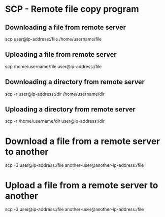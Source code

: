 # SCP - Remote file copy program

## Downloading a file from remote server

scp user@ip-address:/file /home/username/file

## Uploading a file from remote server

scp /home/username/file user@ip-address:/file


## Downloading a directory from remote server

scp -r user@ip-address:/dir /home/username/dir

## Uploading a directory from remote server

scp -r /home/username/dir user@ip-address:/dir


# Download a file from a remote server to another

scp -3 user@ip-address:/file another-user@another-ip-address:/file

# Upload a file from a remote server to another

scp -3 user@ip-address:/file another-user@another-ip-address:/file
